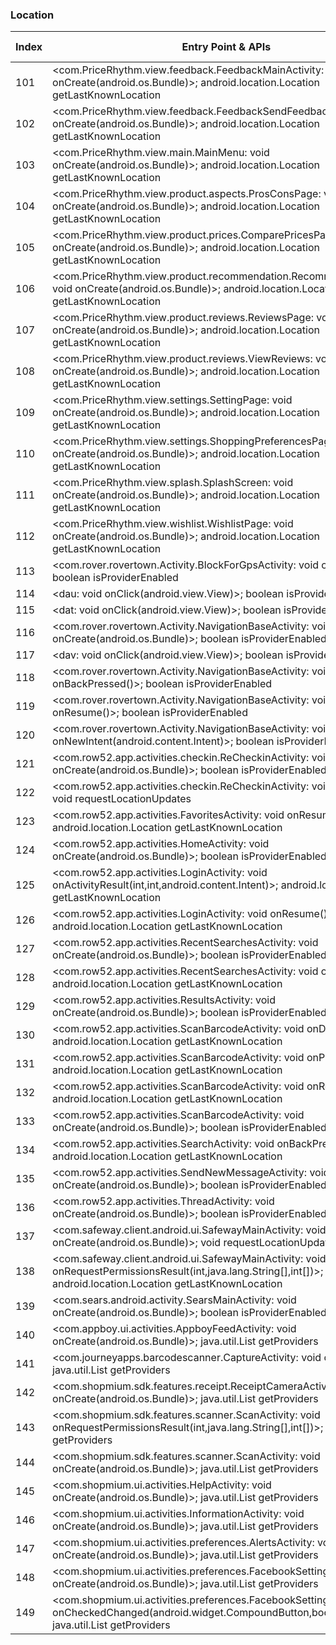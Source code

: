 ### Location
| Index | Entry Point & APIs | Screen shot | Resource id | Label |
| ------------- | ------------- | ------------- |-------------|-------------|
| 101 | <com.PriceRhythm.view.feedback.FeedbackMainActivity: void onCreate(android.os.Bundle)>; android.location.Location getLastKnownLocation | ![](D:\COSMOS\output\py\Play_win8\Shopping\com.PriceRhythm\com.PriceRhythm.view.feedback.FeedbackMainActivity.png) |  | |
| 102 | <com.PriceRhythm.view.feedback.FeedbackSendFeedbackActivity: void onCreate(android.os.Bundle)>; android.location.Location getLastKnownLocation | ![](D:\COSMOS\output\py\Play_win8\Shopping\com.PriceRhythm\com.PriceRhythm.view.feedback.FeedbackSendFeedbackActivity.png) |  | |
| 103 | <com.PriceRhythm.view.main.MainMenu: void onCreate(android.os.Bundle)>; android.location.Location getLastKnownLocation | ![](D:\COSMOS\output\py\Play_win8\Shopping\com.PriceRhythm\com.PriceRhythm.view.main.MainMenu.png) |  | |
| 104 | <com.PriceRhythm.view.product.aspects.ProsConsPage: void onCreate(android.os.Bundle)>; android.location.Location getLastKnownLocation | ![](D:\COSMOS\output\py\Play_win8\Shopping\com.PriceRhythm\com.PriceRhythm.view.product.aspects.ProsConsPage.png) |  | |
| 105 | <com.PriceRhythm.view.product.prices.ComparePricesPage: void onCreate(android.os.Bundle)>; android.location.Location getLastKnownLocation | ![](D:\COSMOS\output\py\Play_win8\Shopping\com.PriceRhythm\com.PriceRhythm.view.product.prices.ComparePricesPage.png) |  | |
| 106 | <com.PriceRhythm.view.product.recommendation.RecommendationPage: void onCreate(android.os.Bundle)>; android.location.Location getLastKnownLocation | ![](D:\COSMOS\output\py\Play_win8\Shopping\com.PriceRhythm\com.PriceRhythm.view.product.recommendation.RecommendationPage.png) |  | |
| 107 | <com.PriceRhythm.view.product.reviews.ReviewsPage: void onCreate(android.os.Bundle)>; android.location.Location getLastKnownLocation | ![](D:\COSMOS\output\py\Play_win8\Shopping\com.PriceRhythm\com.PriceRhythm.view.product.reviews.ReviewsPage.png) |  | |
| 108 | <com.PriceRhythm.view.product.reviews.ViewReviews: void onCreate(android.os.Bundle)>; android.location.Location getLastKnownLocation | ![](D:\COSMOS\output\py\Play_win8\Shopping\com.PriceRhythm\com.PriceRhythm.view.product.reviews.ViewReviews.png) |  | |
| 109 | <com.PriceRhythm.view.settings.SettingPage: void onCreate(android.os.Bundle)>; android.location.Location getLastKnownLocation | ![](D:\COSMOS\output\py\Play_win8\Shopping\com.PriceRhythm\com.PriceRhythm.view.settings.SettingPage.png) |  | |
| 110 | <com.PriceRhythm.view.settings.ShoppingPreferencesPage: void onCreate(android.os.Bundle)>; android.location.Location getLastKnownLocation | ![](D:\COSMOS\output\py\Play_win8\Shopping\com.PriceRhythm\com.PriceRhythm.view.settings.ShoppingPreferencesPage.png) |  | |
| 111 | <com.PriceRhythm.view.splash.SplashScreen: void onCreate(android.os.Bundle)>; android.location.Location getLastKnownLocation | ![](D:\COSMOS\output\py\Play_win8\Shopping\com.PriceRhythm\com.PriceRhythm.view.splash.SplashScreen.png) |  | F |
| 112 | <com.PriceRhythm.view.wishlist.WishlistPage: void onCreate(android.os.Bundle)>; android.location.Location getLastKnownLocation | ![](D:\COSMOS\output\py\Play_win8\Shopping\com.PriceRhythm\com.PriceRhythm.view.wishlist.WishlistPage.png) |  | |
| 113 | <com.rover.rovertown.Activity.BlockForGpsActivity: void onResume()>; boolean isProviderEnabled | ![](D:\COSMOS\output\py\Play_win8\Shopping\com.rover.rovertown\com.rover.rovertown.Activity.BlockForGpsActivity.png) |  | |
| 114 | <dau: void onClick(android.view.View)>; boolean isProviderEnabled | ![](D:\COSMOS\output\py\Play_win8\Shopping\com.rover.rovertown\com.rover.rovertown.Activity.NavigationBaseActivity.png) |  | |
| 115 | <dat: void onClick(android.view.View)>; boolean isProviderEnabled | ![](D:\COSMOS\output\py\Play_win8\Shopping\com.rover.rovertown\com.rover.rovertown.Activity.NavigationBaseActivity.png) |  | |
| 116 | <com.rover.rovertown.Activity.NavigationBaseActivity: void onCreate(android.os.Bundle)>; boolean isProviderEnabled | ![](D:\COSMOS\output\py\Play_win8\Shopping\com.rover.rovertown\com.rover.rovertown.Activity.NavigationBaseActivity.png) |  | |
| 117 | <dav: void onClick(android.view.View)>; boolean isProviderEnabled | ![](D:\COSMOS\output\py\Play_win8\Shopping\com.rover.rovertown\com.rover.rovertown.Activity.NavigationBaseActivity.png) |  | |
| 118 | <com.rover.rovertown.Activity.NavigationBaseActivity: void onBackPressed()>; boolean isProviderEnabled | ![](D:\COSMOS\output\py\Play_win8\Shopping\com.rover.rovertown\com.rover.rovertown.Activity.NavigationBaseActivity.png) |  | |
| 119 | <com.rover.rovertown.Activity.NavigationBaseActivity: void onResume()>; boolean isProviderEnabled | ![](D:\COSMOS\output\py\Play_win8\Shopping\com.rover.rovertown\com.rover.rovertown.Activity.NavigationBaseActivity.png) |  | |
| 120 | <com.rover.rovertown.Activity.NavigationBaseActivity: void onNewIntent(android.content.Intent)>; boolean isProviderEnabled | ![](D:\COSMOS\output\py\Play_win8\Shopping\com.rover.rovertown\com.rover.rovertown.Activity.NavigationBaseActivity.png) |  | |
| 121 | <com.row52.app.activities.checkin.ReCheckinActivity: void onCreate(android.os.Bundle)>; boolean isProviderEnabled | ![](D:\COSMOS\output\py\Play_win8\Shopping\com.row52.app\com.row52.app.activities.checkin.ReCheckinActivity.png) |  | F |
| 122 | <com.row52.app.activities.checkin.ReCheckinActivity: void onStart()>; void requestLocationUpdates | ![](D:\COSMOS\output\py\Play_win8\Shopping\com.row52.app\com.row52.app.activities.checkin.ReCheckinActivity.png) |  | F |
| 123 | <com.row52.app.activities.FavoritesActivity: void onResume()>; android.location.Location getLastKnownLocation | ![](D:\COSMOS\output\py\Play_win8\Shopping\com.row52.app\com.row52.app.activities.FavoritesActivity.png) |  | F |
| 124 | <com.row52.app.activities.HomeActivity: void onCreate(android.os.Bundle)>; boolean isProviderEnabled | ![](D:\COSMOS\output\py\Play_win8\Shopping\com.row52.app\com.row52.app.activities.HomeActivity.png) |  | D |
| 125 | <com.row52.app.activities.LoginActivity: void onActivityResult(int,int,android.content.Intent)>; android.location.Location getLastKnownLocation | ![](D:\COSMOS\output\py\Play_win8\Shopping\com.row52.app\com.row52.app.activities.LoginActivity.png) |  | F |
| 126 | <com.row52.app.activities.LoginActivity: void onResume()>; android.location.Location getLastKnownLocation | ![](D:\COSMOS\output\py\Play_win8\Shopping\com.row52.app\com.row52.app.activities.LoginActivity.png) |  | F |
| 127 | <com.row52.app.activities.RecentSearchesActivity: void onCreate(android.os.Bundle)>; boolean isProviderEnabled | ![](D:\COSMOS\output\py\Play_win8\Shopping\com.row52.app\com.row52.app.activities.RecentSearchesActivity.png) |  | F |
| 128 | <com.row52.app.activities.RecentSearchesActivity: void onResume()>; android.location.Location getLastKnownLocation | ![](D:\COSMOS\output\py\Play_win8\Shopping\com.row52.app\com.row52.app.activities.RecentSearchesActivity.png) |  | F |
| 129 | <com.row52.app.activities.ResultsActivity: void onCreate(android.os.Bundle)>; boolean isProviderEnabled | ![](D:\COSMOS\output\py\Play_win8\Shopping\com.row52.app\com.row52.app.activities.ResultsActivity.png) |  | F |
| 130 | <com.row52.app.activities.ScanBarcodeActivity: void onDestroy()>; android.location.Location getLastKnownLocation | ![](D:\COSMOS\output\py\Play_win8\Shopping\com.row52.app\com.row52.app.activities.ScanBarcodeActivity.png) |  | F |
| 131 | <com.row52.app.activities.ScanBarcodeActivity: void onPause()>; android.location.Location getLastKnownLocation | ![](D:\COSMOS\output\py\Play_win8\Shopping\com.row52.app\com.row52.app.activities.ScanBarcodeActivity.png) |  | F |
| 132 | <com.row52.app.activities.ScanBarcodeActivity: void onResume()>; android.location.Location getLastKnownLocation | ![](D:\COSMOS\output\py\Play_win8\Shopping\com.row52.app\com.row52.app.activities.ScanBarcodeActivity.png) |  | F |
| 133 | <com.row52.app.activities.ScanBarcodeActivity: void onCreate(android.os.Bundle)>; boolean isProviderEnabled | ![](D:\COSMOS\output\py\Play_win8\Shopping\com.row52.app\com.row52.app.activities.ScanBarcodeActivity.png) |  | F |
| 134 | <com.row52.app.activities.SearchActivity: void onBackPressed()>; android.location.Location getLastKnownLocation | ![](D:\COSMOS\output\py\Play_win8\Shopping\com.row52.app\com.row52.app.activities.SearchActivity.png) |  | F |
| 135 | <com.row52.app.activities.SendNewMessageActivity: void onCreate(android.os.Bundle)>; boolean isProviderEnabled | ![](D:\COSMOS\output\py\Play_win8\Shopping\com.row52.app\com.row52.app.activities.SendNewMessageActivity.png) |  |F |
| 136 | <com.row52.app.activities.ThreadActivity: void onCreate(android.os.Bundle)>; boolean isProviderEnabled | ![](D:\COSMOS\output\py\Play_win8\Shopping\com.row52.app\com.row52.app.activities.ThreadActivity.png) |  | F|
| 137 | <com.safeway.client.android.ui.SafewayMainActivity: void onCreate(android.os.Bundle)>; void requestLocationUpdates | ![](D:\COSMOS\output\py\Play_win8\Shopping\com.safeway.client.android.albertsons\com.safeway.client.android.ui.SafewayMainActivity.png) |  | T |
| 138 | <com.safeway.client.android.ui.SafewayMainActivity: void onRequestPermissionsResult(int,java.lang.String[],int[])>; android.location.Location getLastKnownLocation | ![](D:\COSMOS\output\py\Play_win8\Shopping\com.safeway.client.android.albertsons\com.safeway.client.android.ui.SafewayMainActivity.png) |  | T |
| 139 | <com.sears.android.activity.SearsMainActivity: void onCreate(android.os.Bundle)>; boolean isProviderEnabled | ![](D:\COSMOS\output\py\Play_win8\Shopping\com.sears.android\com.sears.android.activity.SearsMainActivity.png) |  | |
| 140 | <com.appboy.ui.activities.AppboyFeedActivity: void onCreate(android.os.Bundle)>; java.util.List getProviders | ![](D:\COSMOS\output\py\Play_win8\Shopping\com.shopmium\com.appboy.ui.activities.AppboyFeedActivity.png) |  | F |
| 141 | <com.journeyapps.barcodescanner.CaptureActivity: void onResume()>; java.util.List getProviders | ![](D:\COSMOS\output\py\Play_win8\Shopping\com.shopmium\com.journeyapps.barcodescanner.CaptureActivity.png) |  | |
| 142 | <com.shopmium.sdk.features.receipt.ReceiptCameraActivity: void onCreate(android.os.Bundle)>; java.util.List getProviders | ![](D:\COSMOS\output\py\Play_win8\Shopping\com.shopmium\com.shopmium.sdk.features.receipt.ReceiptCameraActivity.png) |  | F |
| 143 | <com.shopmium.sdk.features.scanner.ScanActivity: void onRequestPermissionsResult(int,java.lang.String[],int[])>; java.util.List getProviders | ![](D:\COSMOS\output\py\Play_win8\Shopping\com.shopmium\com.shopmium.sdk.features.scanner.ScanActivity.png) |  | F |
| 144 | <com.shopmium.sdk.features.scanner.ScanActivity: void onCreate(android.os.Bundle)>; java.util.List getProviders | ![](D:\COSMOS\output\py\Play_win8\Shopping\com.shopmium\com.shopmium.sdk.features.scanner.ScanActivity.png) |  | F |
| 145 | <com.shopmium.ui.activities.HelpActivity: void onCreate(android.os.Bundle)>; java.util.List getProviders | ![](D:\COSMOS\output\py\Play_win8\Shopping\com.shopmium\com.shopmium.ui.activities.HelpActivity.png) |  |F  |
| 146 | <com.shopmium.ui.activities.InformationActivity: void onCreate(android.os.Bundle)>; java.util.List getProviders | ![](D:\COSMOS\output\py\Play_win8\Shopping\com.shopmium\com.shopmium.ui.activities.InformationActivity.png) |  | F |
| 147 | <com.shopmium.ui.activities.preferences.AlertsActivity: void onCreate(android.os.Bundle)>; java.util.List getProviders | ![](D:\COSMOS\output\py\Play_win8\Shopping\com.shopmium\com.shopmium.ui.activities.preferences.AlertsActivity.png) |  | T|
| 148 | <com.shopmium.ui.activities.preferences.FacebookSettingsActivity: void onCreate(android.os.Bundle)>; java.util.List getProviders | ![](D:\COSMOS\output\py\Play_win8\Shopping\com.shopmium\com.shopmium.ui.activities.preferences.FacebookSettingsActivity.png) |  | F |
| 149 | <com.shopmium.ui.activities.preferences.FacebookSettingsActivity: void onCheckedChanged(android.widget.CompoundButton,boolean)>; java.util.List getProviders | ![](D:\COSMOS\output\py\Play_win8\Shopping\com.shopmium\com.shopmium.ui.activities.preferences.FacebookSettingsActivity.png) |  | F |

